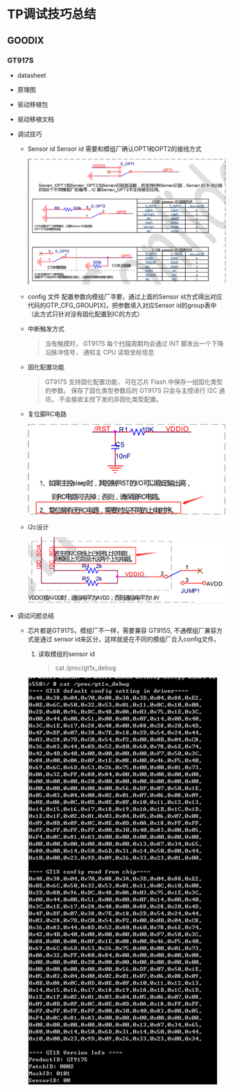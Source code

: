# TP调试技巧总结

## GOODIX

### GT917S

- datasheet []()
- 原理图
- 驱动移植包
- 驱动移植文档
- 调试技巧
  - Sensor id
    Sensor id 需要和模组厂确认OPT1和OPT2的接线方式

    ![7A2E0671-CF26-4fd3-BC13-3465A2D16EBD.png](img/7A2E0671-CF26-4fd3-BC13-3465A2D16EBD.png)

  - config 文件
    配置参数向模组厂寻要，通过上面的Sensor id方式得出对应代码的GTP_CFG_GROUP[X]，把参数填入对应Sensor id的group表中（此方式只针对没有固化配置到IC的方式）

  - 中断触发方式

    > 当有触摸时， GT917S 每个扫描周期均会通过 INT 脚发出一个下降沿脉冲信号， 通知主 CPU 读取坐标信息

  - 固化配置功能

    > GT917S 支持固化配置功能， 可在芯片 Flash 中保存一组固化类型的参数。 保存了固化类型参数后的 GT917S 只会与主控进行 I2C 通讯， 不会接收主控下发的非固化类型配置。

  - 复位脚RC电路
  
    ![2093970A-08EA-4936-8DC3-99090A16E486.png](img/2093970A-08EA-4936-8DC3-99090A16E486.png)
  
  - i2c设计
  
    ![9602E9FF-0D4A-4d55-BB1E-CC02173DC6B5.png](img/9602E9FF-0D4A-4d55-BB1E-CC02173DC6B5.png)

- 调试问题总结
  - 芯片都是GT917S，模组厂不一样，需要兼容
    GT915S, 不通模组厂兼容方式是通过 sensor id来区分，这样就是在不同的模组厂合入config文件。
    1. 读取模组的sensor id
        > cat /proc/gt1x_debug

    ![7A9E7862-8971-4df6-BDD0-F3E4C2DACE24.png](img/7A9E7862-8971-4df6-BDD0-F3E4C2DACE24.png)

## 